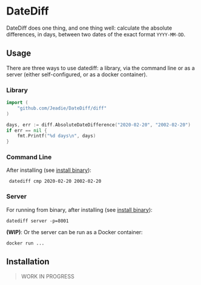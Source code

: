 # DateDiff
DateDiff does one thing, and one thing well: calculate the absolute differences, in days, between two dates of the exact format `YYYY-MM-DD`.

## Usage
There are three ways to use datediff: a library, via the command line or as a server (either self-configured, or as a docker container).

### Library
```go
import (
    "github.com/Jeadie/DateDiff/diff"
)

days, err := diff.AbsoluteDateDifference("2020-02-20", "2002-02-20")
if err == nil {
	fmt.Printf("%d days\n", days)
}
```

### Command Line
After installing (see [install binary]()):
```shell
 datediff cmp 2020-02-20 2002-02-20
```

### Server
For running from binary, after installing (see [install binary]()):
```shell
datediff server -p=8001
```

**(WIP)**: Or the server can be run as a Docker container:
```shell
docker run ...
```

## Installation
> WORK IN PROGRESS